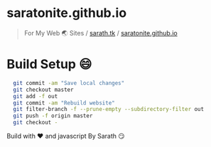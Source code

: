 # saratonite.github.io

> For My Web 🌏 Sites / [sarath.tk](http://sarath.tk) / [saratonite.github.io](https://saratonite.github.io)

# Build Setup :smile:

```bash
  git commit -am "Save local changes"
  git checkout master
  git add -f out
  git commit -am "Rebuild website"
  git filter-branch -f --prune-empty --subdirectory-filter out
  git push -f origin master
  git checkout -
```

Build with ❤️ and javascript By Sarath :smirk:
